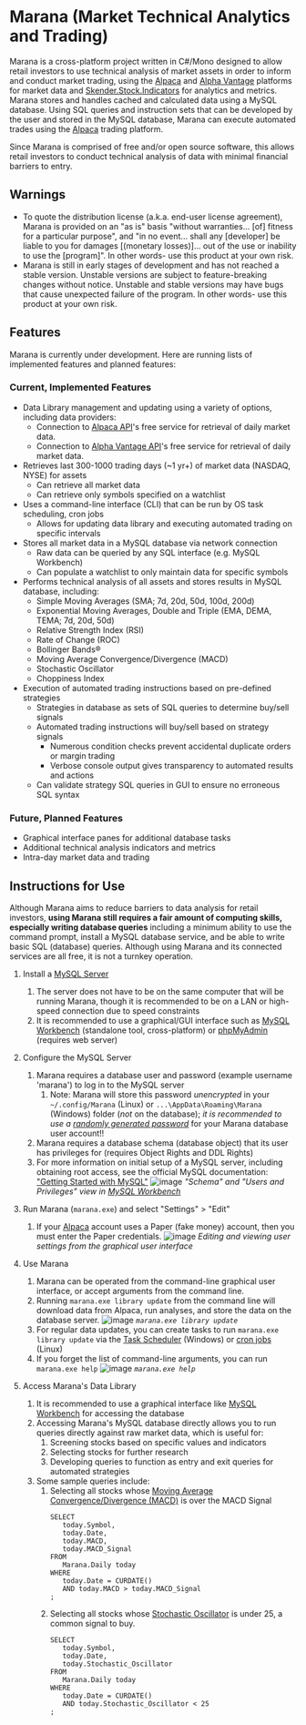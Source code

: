 # Marana (Market Technical Analytics and Trading)

Marana is a cross-platform project written in C#/Mono designed to allow retail investors to use technical analysis of market assets in order to inform and conduct market trading, using the [Alpaca](https://alpaca.markets/) and [Alpha Vantage](https://www.alphavantage.co/) platforms for market data and [Skender.Stock.Indicators](https://github.com/DaveSkender/Stock.Indicators) for analytics and metrics. Marana stores and handles cached and calculated data using a MySQL database. Using SQL queries and instruction sets that can be developed by the user and stored in the MySQL database, Marana can execute automated trades using the [Alpaca](https://alpaca.markets/) trading platform.

Since Marana is comprised of free and/or open source software, this allows retail investors to conduct technical analysis of data with minimal financial barriers to entry.


## Warnings
- To quote the distribution license (a.k.a. end-user license agreement), Marana is provided on an "as is" basis "without warranties... [of] fitness for a particular purpose", and "in no event... shall any [developer] be liable to you for damages [(monetary losses)]... out of the use or inability to use the [program]". In other words- use this product at your own risk.
- Marana is still in early stages of development and has not reached a stable version. Unstable versions are subject to feature-breaking changes without notice. Unstable and stable versions may have bugs that cause unexpected failure of the program. In other words- use this product at your own risk.

## Features

Marana is currently under development. Here are running lists of implemented features and planned features:

### Current, Implemented Features
- Data Library management and updating using a variety of options, including data providers:
  - Connection to [Alpaca API](https://alpaca.markets/docs/about-us/)'s free service for retrieval of daily market data.
  - Connection to [Alpha Vantage API](https://www.alphavantage.co/documentation/)'s free service for retrieval of daily market data.
- Retrieves last 300-1000 trading days (~1 yr+) of market data (NASDAQ, NYSE) for assets
  - Can retrieve all market data
  - Can retrieve only symbols specified on a watchlist
- Uses a command-line interface (CLI) that can be run by OS task scheduling, cron jobs
  - Allows for updating data library and executing automated trading on specific intervals
- Stores all market data in a MySQL database via network connection
  - Raw data can be queried by any SQL interface (e.g. MySQL Workbench)
  - Can populate a watchlist to only maintain data for specific symbols
- Performs technical analysis of all assets and stores results in MySQL database, including:
  - Simple Moving Averages (SMA; 7d, 20d, 50d, 100d, 200d)
  - Exponential Moving Averages, Double and Triple (EMA, DEMA, TEMA; 7d, 20d, 50d)
  - Relative Strength Index (RSI)
  - Rate of Change (ROC)
  - Bollinger Bands®
  - Moving Average Convergence/Divergence (MACD)
  - Stochastic Oscillator
  - Choppiness Index
- Execution of automated trading instructions based on pre-defined strategies
  - Strategies in database as sets of SQL queries to determine buy/sell signals
  - Automated trading instructions will buy/sell based on strategy signals
    - Numerous condition checks prevent accidental duplicate orders or margin trading
    - Verbose console output gives transparency to automated results and actions
  - Can validate strategy SQL queries in GUI to ensure no erroneous SQL syntax

### Future, Planned Features
- Graphical interface panes for additional database tasks
- Additional technical analysis indicators and metrics
- Intra-day market data and trading

## Instructions for Use
Although Marana aims to reduce barriers to data analysis for retail investors, **using Marana still requires a fair amount of computing skills, especially writing database queries** including a minimum ability to use the command prompt, install a MySQL database service, and be able to write basic SQL (database) queries. Although using Marana and its connected services are all free, it is not a turnkey operation.

1) Install a [MySQL Server](https://dev.mysql.com/downloads/mysql/)
   1) The server does not have to be on the same computer that will be running Marana, though it is recommended to be on a LAN or high-speed connection due to speed constraints
   2) It is recommended to use a graphical/GUI interface such as [MySQL Workbench](https://www.mysql.com/products/workbench/) (standalone tool, cross-platform) or [phpMyAdmin](https://www.phpmyadmin.net/) (requires web server)
2) Configure the MySQL Server
   1) Marana requires a database user and password (example username 'marana') to log in to the MySQL server
      1) Note: Marana will store this password *unencrypted* in your `~/.config/Marana` (Linux) or `...\AppData\Roaming\Marana` (Windows) folder (*not* on the database); *it is recommended to use a [randomly generated password](https://www.google.com/search?q=random+password+generator)* for your Marana database user account!!
   2) Marana requires a database schema (database object) that its user has privileges for (requires Object Rights and DDL Rights)
   3) For more information on initial setup of a MySQL server, including obtaining root access, see the official MySQL documentation: ["Getting Started with MySQL"](https://dev.mysql.com/doc/mysql-getting-started/en/)
   ![image](docs/workbench_user.png)
   *"Schema" and "Users and Privileges" view in [MySQL Workbench](https://www.mysql.com/products/workbench/)*
3) Run Marana (`marana.exe`) and select "Settings" > "Edit"   
   1) If your [Alpaca](https://alpaca.markets/) account uses a Paper (fake money) account, then you must enter the Paper credentials.
   ![image](docs/gui_settings.png)
   *Editing and viewing user settings from the graphical user interface*
   
4) Use Marana
   1) Marana can be operated from the command-line graphical user interface, or accept arguments from the command line.
   2) Running `marana.exe library update` from the command line will download data from Alpaca, run analyses, and store the data on the database server.
   ![image](docs/cli_libraryupdate.png)
   *`marana.exe library update`*
   1) For regular data updates, you can create tasks to run `marana.exe library update` via the [Task Scheduler](https://docs.microsoft.com/en-us/windows/win32/taskschd/about-the-task-scheduler) (Windows) or [cron jobs](https://www.google.com/search?q=linux+cron+task) (Linux)
   2) If you forget the list of command-line arguments, you can run `marana.exe help`
   ![image](docs/cli_commands.png)
   *`marana.exe help`*

5) Access Marana's Data Library
   1) It is recommended to use a graphical interface like [MySQL Workbench](https://www.mysql.com/products/workbench/) for accessing the database
   2) Accessing Marana's MySQL database directly allows you to run queries directly against raw market data, which is useful for:
      1) Screening stocks based on specific values and indicators
      2) Selecting stocks for further research
      3) Developing queries to function as entry and exit queries for automated strategies
   3) Some sample queries include:
      1) Selecting all stocks whose [Moving Average Convergence/Divergence (MACD)](https://www.investopedia.com/terms/m/macd.asp) is over the MACD Signal
         ```
         SELECT             
            today.Symbol,
            today.Date,            
            today.MACD,
            today.MACD_Signal
         FROM
            Marana.Daily today
         WHERE            
            today.Date = CURDATE()
            AND today.MACD > today.MACD_Signal               
         ;
         ```
      2) Selecting all stocks whose [Stochastic Oscillator](https://www.investopedia.com/terms/s/stochasticoscillator.asp) is under 25, a common signal to buy.
         ```
         SELECT             
            today.Symbol,
            today.Date,
            today.Stochastic_Oscillator
         FROM
            Marana.Daily today
         WHERE            
            today.Date = CURDATE()
            AND today.Stochastic_Oscillator < 25               
         ;

         ```